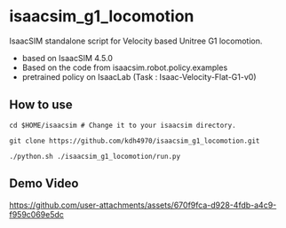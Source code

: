 # isaacsim_g1_locomotion

IsaacSIM standalone script for Velocity based Unitree G1 locomotion.  

* based on IsaacSIM 4.5.0
* Based on the code from isaacsim.robot.policy.examples
* pretrained policy on IsaacLab (Task : Isaac-Velocity-Flat-G1-v0)

## How to use  

```
cd $HOME/isaacsim # Change it to your isaacsim directory.

git clone https://github.com/kdh4970/isaacsim_g1_locomotion.git

./python.sh ./isaacsim_g1_locomotion/run.py
```

## Demo Video


https://github.com/user-attachments/assets/670f9fca-d928-4fdb-a4c9-f959c069e5dc

